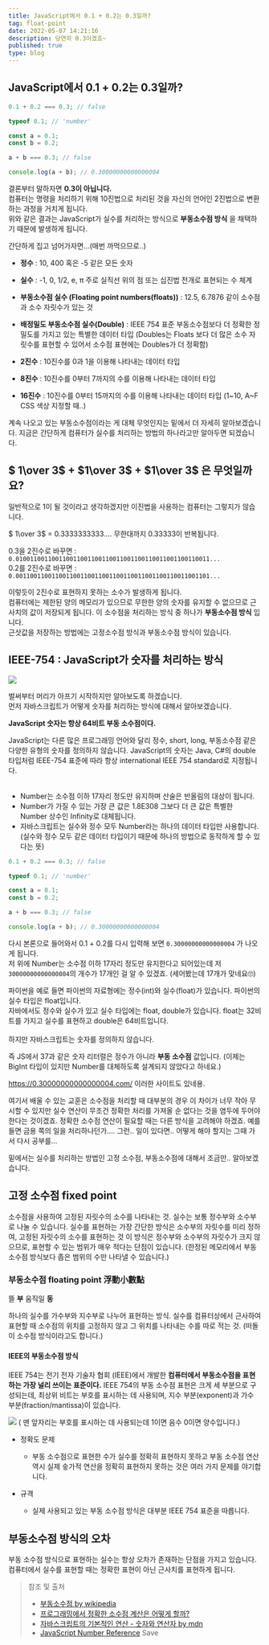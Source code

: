 ```yaml
---
title: JavaScript에서 0.1 + 0.2는 0.3일까?
tag: float-point
date: 2022-05-07 14:21:16
description: 당연히 0.3이겠죠~
published: true
type: blog
---
```


## JavaScript에서 0.1 + 0.2는 0.3일까?

```js
0.1 + 0.2 === 0.3; // false

typeof 0.1; // 'number'

const a = 0.1;
const b = 0.2;

a + b === 0.3; // false

console.log(a + b); // 0.30000000000000004
```

결론부터 말하자면 **0.3이 아닙니다.**  
컴퓨터는 명령을 처리하기 위해 10진법으로 처리된 것을 자신의 언어인 2진법으로 변환하는 과정을 거치게 됩니다.  
위와 같은 결과는 JavaScript가 실수를 처리하는 방식으로 **부동소수점 방식** 을 채택하기 때문에 발생하게 됩니다.

간단하게 집고 넘어가자면...(매번 까먹으므로..)

- **정수** : 10, 400 혹은 -5 같은 모든 숫자
- **실수** : -1, 0, 1/2, e, π 주로 실직선 위의 점 또는 십진법 전개로 표현되는 수 체계
- **부동소수점 실수 (Floating point numbers(floats))** : 12.5, 6.7876 같이 소수점과 소수 자릿수가 있는 것
- **배정밀도 부동소수점 실수(Double)** : IEEE 754 표준 부동소수점보다 더 정확한 정밀도를 가지고 있는 특별한 데이터 타입
  (Doubles는 Floats 보다 더 많은 소수 자릿수를 표현할 수 있어서 소수점 표현에는 Doubles가 더 정확함)

- **2진수** : 10진수를 0과 1을 이용해 나타내는 데이터 타입
- **8진수** : 10진수를 0부터 7까지의 수를 이용해 나타내는 데이터 타입
- **16진수** : 10진수를 0부터 15까지의 수를 이용해 나타내는 데이터 타입 (1~10, A~F CSS 색상 지정할 때..)

계속 나오고 있는 부동소수점이라는 게 대체 무엇인지는 밑에서 더 자세히 알아보겠습니다. 지금은 간단하게 컴퓨터가 실수를 처리하는 방법의 하나라고만 알아두면 되겠습니다.

## $ 1\over 3$ + $1\over 3$ + $1\over 3$ 은 무엇일까요?

일반적으로 1이 될 것이라고 생각하겠지만 이진법을 사용하는 컴퓨터는 그렇지가 않습니다.

$ 1\over 3$ = 0.3333333333.... 무한대까지 0.33333이 반복됩니다.

0.3을 2진수로 바꾸면 : `0.010011001100110011001100110011001100110011001100110011...`  
0.2를 2진수로 바꾸면 : `0.001100110011001100110011001100110011001100110011001101...`

이렇듯이 2진수로 표현하지 못하는 소수가 발생하게 됩니다.  
컴퓨터에는 제한된 양의 메모리가 있으므로 무한한 양의 숫자를 유지할 수 없으므로 근사치의 값이 저장되게 됩니다. 이 소수점을 처리하는 방식 중 하나가 **부동소수점 방식** 입니다.  
근삿값을 저장하는 방법에는 고정소수점 방식과 부동소수점 방식이 있습니다.

## IEEE-754 : JavaScript가 숫자를 처리하는 방식

<img src="https://media4.giphy.com/media/WRQBXSCnEFJIuxktnw/giphy.gif?cid=790b7611dba86eba46419305033df80ca327b0d1889a37b0&rid=giphy.gif&ct=g">

벌써부터 머리가 아프기 시작하지만 알아보도록 하겠습니다.  
먼저 자바스크립트가 어떻게 숫자를 처리하는 방식에 대해서 알아보겠습니다.

**JavaScript 숫자는 항상 64비트 부동 소수점이다.**

JavaScript는 다른 많은 프로그래밍 언어와 달리 정수, short, long, 부동소수점 같은 다양한 유형의 숫자를 정의하지 않습니다.
JavaScript의 숫자는 Java, C#의 double 타입처럼 IEEE-754 표준에 따라 항상 international IEEE 754 standard로 지정됩니다.
<br><br>

- Number는 소수점 이하 17자리 정도만 유지하며 산술은 반올림의 대상이 됩니다.
- Number가 가질 수 있는 가장 큰 값은 1.8E308 그보다 더 큰 값은 특별한 Number 상수인 Infinity로 대체됩니다.
- 자바스크립트는 실수와 정수 모두 Number라는 하나의 데이터 타입만 사용합니다. (실수와 정수 모두 같은 데이터 타입이기 때문에 하나의 방법으로 동작하게 할 수 있다는 뜻)

```js
0.1 + 0.2 === 0.3; // false

typeof 0.1; // 'number'

const a = 0.1;
const b = 0.2;

a + b === 0.3; // false

console.log(a + b); // 0.30000000000000004
```

다시 본론으로 들어와서 0.1 + 0.2를 다시 입력해 보면 `0.30000000000000004` 가 나오게 됩니다.  
저 위에 Number는 소수점 이하 17자리 정도만 유지한다고 되어있는데 저 `30000000000000004`의 개수가 17개인 걸 알 수 있겠죠. (세어봤는데 17개가 맞네요🙄)

파이썬을 예로 들면 파이썬의 자료형에는 정수(int)와 실수(float)가 있습니다. 파이썬의 실수 타입은 float입니다.  
자바에서도 정수와 실수가 있고 실수 타입에는 float, double가 있습니다. float는 32비트를 가지고 실수를 표현하고 double은 64비트입니다.  
<br>
하지만 자바스크립트는 숫자를 정의하지 않습니다.

즉 JS에서 37과 같은 숫자 리터럴은 정수가 아니라 **부동 소수점** 값입니다. (이제는 BigInt 타입이 있지만 Number를 대체하도록 설계되지 않았다고 하네요.)

<https://0.30000000000000004.com/> 이러한 사이트도 있네용.

여기서 배울 수 있는 교훈은
소수점을 처리할 때 대부분의 경우 이 차이가 너무 작아 무시할 수 있지만 실수 연산이 무조건 정확한 처리를 가져올 순 없다는 것을 염두에 두어야 한다는 것이겠죠.
정확한 소수점 연산이 필요할 때는 다른 방식을 고려해야 하겠죠. 예를 들면 금용 쪽의 일을 처리하나던가.... 그런.. 일이 있다면.. 어떻게 해야 할지는 그때 가서 다시 공부를...

밑에서는 실수를 처리하는 방법인 고정 소수점, 부동소수점에 대해서 조금만.. 알아보겠습니다.

## 고정 소수점 fixed point

소수점을 사용하여 고정된 자릿수의 소수를 나타내는 것.
실수는 보통 정수부와 소수부로 나눌 수 있습니다. 실수를 표현하는 가장 간단한 방식은 소수부의 자릿수를 미리 정하여, 고정된 자릿수의 소수를 표현하는 것
이 방식은 정수부와 소수부의 자릿수가 크지 않으므로, 표현할 수 있는 범위가 매우 적다는 단점이 있습니다. (한정된 메모리에서 부동소수점 방식보다 좁은 범위의 수만 나타낼 수 있습니다.)

### 부동소수점 floating point 浮動小數點

뜰 **부**
움직일 **동**

하나의 실수를 가수부와 지수부로 나누어 표현하는 방식.
실수를 컴퓨터상에서 근사하여 표현할 때 소수점의 위치를 고정하지 않고 그 위치를 나타내는 수를 따로 적는 것. (떠돌이 소수점 방식이라고도 합니다.)

#### IEEE의 부동소수점 방식

IEEE 754는 전기 전자 기술자 협회 (IEEE)에서 개발한 **컴퓨터에서 부동소수점을 표현하는 가장 널리 쓰이는 표준이다.**
IEEE 754의 부동 소수점 표현은 크게 세 부분으로 구성되는데, 최상위 비트는 부호를 표시하는 데 사용되며, 지수 부분(exponent)과 가수 부분(fraction/mantissa)이 있습니다.

<a href = "https://commons.wikimedia.org/wiki/File:General_floating_point_ko.svg" target = "_blank">
<img src = "https://upload.wikimedia.org/wikipedia/commons/thumb/8/88/General_floating_point_ko.svg/750px-General_floating_point_ko.svg.png?20130725074047"></a>
( 맨 앞자리는 부호를 표시하는 데 사용되는데 1이면 음수 0이면 양수입니다.)

- 정확도 문제

  - 부동 소수점으로 표현한 수가 실수를 정확히 표현하지 못하고 부동 소수점 연산 역시 실제 숳가적 연산을 정확히 표현하지 못하는 것은 여러 가지 문제를 야기합니다.

- 규격
  - 실제 사용되고 있는 부동 소수점 방식은 대부분 IEEE 754 표준을 따릅니다.

## 부동소수점 방식의 오차

부동 소수점 방식으로 표현하는 실수는 항상 오차가 존재하는 단점을 가지고 있습니다. 컴퓨터에서 실수를 표현할 때는 정확한 표현이 아닌 근사치를 표현하게 됩니다.

> 참조 및 출처
>
> - [부동소수점 by wikipedia](https://ko.wikipedia.org/wiki/%EB%B6%80%EB%8F%99%EC%86%8C%EC%88%98%EC%A0%90#IEEE%EC%9D%98_%EB%B6%80%EB%8F%99%EC%86%8C%EC%88%98%EC%A0%90_%EB%B0%A9%EC%8B%9D)
> - [프로그래밍에서 정확한 소수점 계산은 어떻게 할까?](https://medium.com/@pranne1224/%ED%94%84%EB%A1%9C%EA%B7%B8%EB%9E%98%EB%B0%8D%EC%97%90%EC%84%9C-%EC%A0%95%ED%99%95%ED%95%9C-%EC%86%8C%EC%88%98%EC%A0%90-%EA%B3%84%EC%82%B0%EC%9D%80-%EC%96%B4%EB%96%BB%EA%B2%8C-%ED%95%A0%EA%B9%8C-2a61fa60e002)
> - [자바스크립트의 기본적인 연산 - 숫자와 연산자 by mdn](https://developer.mozilla.org/ko/docs/Learn/JavaScript/First_steps/Math)
> - [JavaScript Number Reference](https://www.w3schools.com/jsref/jsref_obj_number.asp)
>   Save
